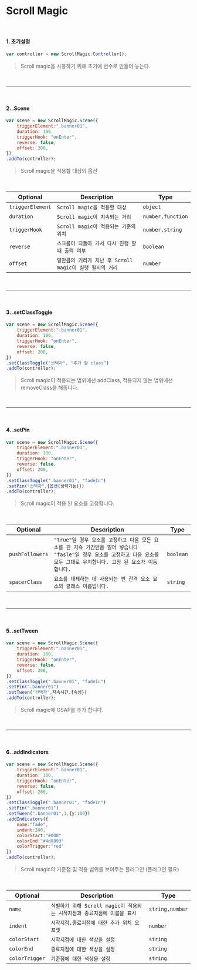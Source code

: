 # Scroll Magic
<br>

#### 1. 초기설정

```javascript
var controller = new ScrollMagic.Controller();
```

>Scroll magic을 사용하기 위해 초기에 변수로 만들어 놓는다.

<br>

---
<br>

#### 2. .Scene

```javascript
var scene = new ScrollMagic.Scene({
    triggerElement:".banner01",
    duration: 100,
    triggerHook: "onEnter",
    reverse: false,
    offset: 200,
})
.addTo(controller);
```

>Scroll magic을 적용할 대상의 옵션

<br>

Optional        | Description                 |Type
----------------|-----------------------------|---------------------------------
`triggerElement`| `Scroll magic을 적용할 대상` | `object`
`duration`      | `Scroll magic이 지속되는 거리`| `number,function`
`triggerHook`   | `Scroll magic이 적용되는 기준의 위치`|`number,string`
`reverse`       | `스크롤이 되돌아 가서 다시 진행 할 때 출력 여부`|`boolean`
`offset`        | `얼만큼의 거리가 지난 후 Scroll magic이 실행 될지의 거리`|`number`

<br>

---
<br>

#### 3. .setClassToggle

```javascript
var scene = new ScrollMagic.Scene({
    triggerElement:".banner01",
    duration: 100,
    triggerHook: "onEnter",
    reverse: false,
    offset: 200,
})
.setClassToggle("선택자", "추가 할 class")
.addTo(controller);
```
>Scroll magic이 적용되는 범위에선 addClass, 적용되지 않는 범위에선 removeClass를 해줍니다.

<br>

---

<br>

#### 4. .setPin

```javascript
var scene = new ScrollMagic.Scene({
    triggerElement:".banner01",
    duration: 100,
    triggerHook: "onEnter",
    reverse: false,
    offset: 200,
})
.setClassToggle(".banner01", "fadeIn")
.setPin("선택자",{옵션(생략가능)})
.addTo(controller);
```

>Scroll magic이 적용 된 요소를 고정합니다.

<br>

Optional        | Description                 |Type
----------------|-----------------------------|---------------------------------
`pushFollowers`| `"true"일 경우 요소를 고정하고 다음 모든 요소를 ​​핀 지속 기간만큼 밀어 넣습니다 "fasle"일 경우 요소를 고정하고 다음 요소를 모두 그대로 유지합니다. 고정 된 요소가 이동합니다. ` | `boolean`
`spacerClass`      | `요소를 대체하는 데 사용되는 핀 간격 요소 요소의 클래스 이름입니다.`| `string`

<br>

---

<br>

#### 5. .setTween

```javascript
var scene = new ScrollMagic.Scene({
    triggerElement:".banner01",
    duration: 100,
    triggerHook: "onEnter",
    reverse: false,
    offset: 200,
})
.setClassToggle(".banner01", "fadeIn")
.setPin(".banner01")
.setTween("선택자",지속시간,{속성})
.addTo(controller);
```

>Scroll magic에 GSAP를 추가 합니다.

<br>

---

<br>

#### 6. .addIndicators

```javascript
var scene = new ScrollMagic.Scene({
    triggerElement:".banner01",
    duration: 100,
    triggerHook: "onEnter",
    reverse: false,
    offset: 200,
})
.setClassToggle(".banner01", "fadeIn")
.setPin(".banner01")
.setTween(".banner01",1,{y:100})
.addIndicators({
    name:"fade",
    indent:200,
    colorStart:"#000"
    colorEnd:"#4d0893"
    colorTrigger:"red"
})
.addTo(controller);
```

>Scroll magic의 기준점 및 적용 범위를 보여주는 플러그인 (플러그인 필요)

<br>

Optional        | Description                 |Type
----------------|-----------------------------|---------------------------------
`name`| `식별하기 위해 Scroll magic이 적용되는 시작지점과 종료지점에 이름을 표시` | `string,number`
`indent`      | `시작지점,종료지점에 대한 추가 위치 오프셋`| `number`
`colorStart`   | `시작지점에 대한 색상을 설정`|`string`
`colorEnd`   | `종료지점에 대한 색상을 설정`|`string`
`colorTrigger`   | `기준점에 대한 색상을 설정`|`string`


